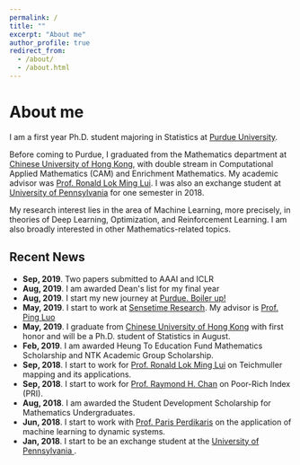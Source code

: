 ```yaml
---
permalink: /
title: ""
excerpt: "About me"
author_profile: true
redirect_from: 
  - /about/
  - /about.html
---
```

# <i class="fa fa-fw fa-user"></i> About me #
I am a first year Ph.D. student majoring in Statistics at [Purdue University](https://www.purdue.edu/).

Before coming to Purdue, I graduated from the Mathematics department at [Chinese University of Hong Kong](http://www.cuhk.edu.hk/english/index.html), with double stream in Computational Applied Mathematics (CAM) and Enrichment Mathematics. My academic advisor was [Prof. Ronald Lok Ming Lui](https://www.math.cuhk.edu.hk/~lmlui/). I was also an exchange student at [University of Pennsylvania](https://home.www.upenn.edu/) for one semester in 2018. 

My research interest lies in the area of Machine Learning, more precisely, in theories of Deep Learning, Optimization, and Reinforcement Learning. I am also broadly interested in other Mathematics-related topics.


## <i class="fa fa-fw fa-rss "></i> Recent News ##

<ul class="fa-ul">
  <li><i class="fa-li fa fa-spinner fa-spin"></i> <b>Sep, 2019</b>. Two papers submitted to AAAI and ICLR</li>
  
  <li><i class="fa-li fa fa-check-square"></i> <b>Aug, 2019</b>. I am awarded Dean's list for my final year</li>
  
  <li><i class="fa-li fa fa-spinner fa-spin"></i> <b>Aug, 2019</b>. I start my new journey at <a href="https://www.purdue.edu/">Purdue. Boiler up!</a></li>
  
  <li><i class="fa-li fa fa-check-square"></i> <b>May, 2019</b>. I start to work at <a href="https://www.sensetime.com/en/">Sensetime Research</a>. My advisor is <a href="https://luoping.me"> Prof. Ping Luo </a> </li>
  
  <li><i class="fa-li fa fa-check-square"></i> <b>May, 2019</b>. I graduate from  <a href="http://www.cuhk.edu.hk/english/index.html">Chinese University of Hong Kong</a> with first honor and will be a Ph.D. student of Statistics in August. </li>
  
  <li><i class="fa-li fa fa-check-square"></i> <b>Feb, 2019</b>. I am awarded Heung To Education Fund Mathematics Scholarship and NTK Academic Group Scholarship. </li>
  
  <li><i class="fa-li fa fa-check-square"></i> <b>Sep, 2018</b>. I start to work for <a href="https://www.math.cuhk.edu.hk/~lmlui/"> Prof. Ronald Lok Ming Lui</a> on Teichmuller mapping and its applications. </li>

  <li><i class="fa-li fa fa-check-square"></i> <b>Sep, 2018</b>. I start to work for <a href="https://www.math.cuhk.edu.hk/~rchan/"> Prof. Raymond H. Chan</a> on Poor-Rich Index (PRI). </li>
  
  <li><i class="fa-li fa fa-check-square"></i> <b>Aug, 2018</b>. I am awarded the Student Development Scholarship for Mathematics Undergraduates. </li>
  
  <li><i class="fa-li fa fa-check-square"></i> <b>Jun, 2018</b>. I start to work with <a href="https://www.seas.upenn.edu/directory/profile.php?ID=237">Prof. Paris Perdikaris</a> on the application of machine learning to dynamic systems. </li>
  
  <li><i class="fa-li fa fa-check-square"></i> <b>Jan, 2018</b>. I start to be an exchange student at the <a href="https://home.www.upenn.edu/">University of Pennsylvania </a>. </li>
</ul>



<script type='text/javascript' id='clustrmaps' src='//cdn.clustrmaps.com/map_v2.js?cl=1c679e&w=a&t=n&d=rvMTQFEORcQs4AVWtIVoK6ghclOws8CSKxqlBN5Map8&co=ffffff'></script>
